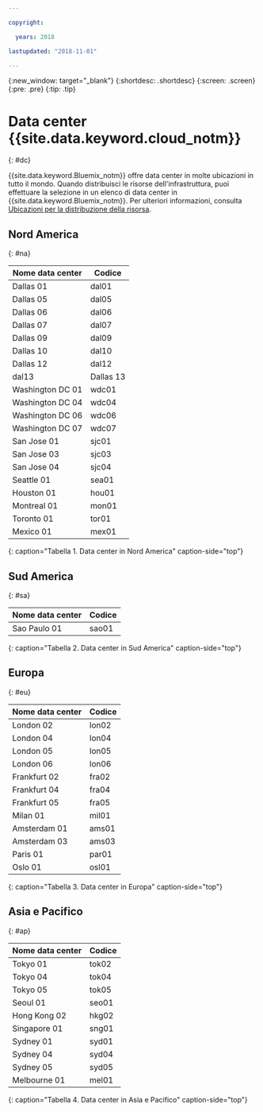 ```yaml
---

copyright:

  years: 2018

lastupdated: "2018-11-01"

---
```


{:new_window: target="_blank"}
{:shortdesc: .shortdesc}
{:screen: .screen}
{:pre: .pre}
{:tip: .tip}

# Data center {{site.data.keyword.cloud_notm}} 
{: #dc}

{{site.data.keyword.Bluemix_notm}} offre data center in molte ubicazioni in tutto il mondo. Quando distribuisci le risorse dell'infrastruttura, puoi effettuare la selezione in un elenco di data center in {{site.data.keyword.Bluemix_notm}}. Per ulteriori informazioni, consulta [Ubicazioni per la distribuzione della risorsa](ha-regions.html).

## Nord America
{: #na}

| Nome data center | Codice |
|----------|---------|
|Dallas 01|dal01|
|Dallas 05|dal05|
|Dallas 06|dal06|
|Dallas 07|dal07|
|Dallas 09|dal09|
|Dallas 10|dal10|
|Dallas 12|dal12|
|dal13|Dallas 13|
|Washington DC 01|wdc01|
|Washington DC 04|wdc04|
|Washington DC 06|wdc06|
|Washington DC 07|wdc07|
|San Jose 01|sjc01|
|San Jose 03|sjc03|
|San Jose 04|sjc04|
|Seattle 01|sea01|
|Houston 01|hou01|
|Montreal 01|mon01|
|Toronto 01|tor01|
|Mexico 01|mex01|
{: caption="Tabella 1. Data center in Nord America" caption-side="top"}

## Sud America
{: #sa}

| Nome data center | Codice |
|----------|---------|
|Sao Paulo 01|sao01|
{: caption="Tabella 2. Data center in Sud America" caption-side="top"}

## Europa
{: #eu}

| Nome data center | Codice |
|----------|---------|
|London 02|lon02|
|London 04|lon04|
|London 05|lon05|
|London 06|lon06|
|Frankfurt 02|fra02|
|Frankfurt 04|fra04|
|Frankfurt 05|fra05|
|Milan 01|mil01|
|Amsterdam 01|ams01|
|Amsterdam 03|ams03|
|Paris 01|par01|
|Oslo 01|osl01|
{: caption="Tabella 3. Data center in Europa" caption-side="top"}

## Asia e Pacifico
{: #ap}

| Nome data center | Codice |
|----------|---------|
|Tokyo 01|tok02|
|Tokyo 04|tok04|
|Tokyo 05|tok05|
|Seoul 01|seo01|
|Hong Kong 02|hkg02|
|Singapore 01|sng01|
|Sydney 01|syd01|
|Sydney 04|syd04|
|Sydney 05|syd05|
|Melbourne 01|mel01|
{: caption="Tabella 4. Data center in Asia e Pacifico" caption-side="top"}
